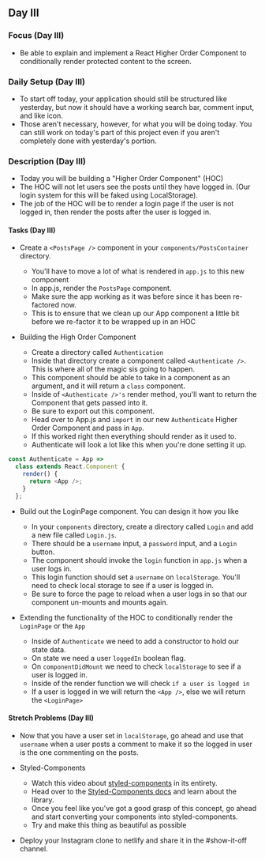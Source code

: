 ## Day III

### Focus (Day III)

- Be able to explain and implement a React Higher Order Component to conditionally render protected content to the screen.

### Daily Setup (Day III)

- To start off today, your application should still be structured like yesterday, but now it should have a working search bar, comment input, and like icon.
- Those aren't necessary, however, for what you will be doing today. You can still work on today's part of this project even if you aren't completely done with yesterday's portion.

### Description (Day III)

- Today you will be building a "Higher Order Component" (HOC)
- The HOC will not let users see the posts until they have logged in. (Our login system for this will be faked using LocalStorage).
- The job of the HOC will be to render a login page if the user is not logged in, then render the posts after the user is logged in.

#### Tasks (Day III)

- Create a `<PostsPage />` component in your `components/PostsContainer` directory.

  - You'll have to move a lot of what is rendered in `app.js` to this new component
  - In app.js, render the `PostsPage` component.
  - Make sure the app working as it was before since it has been re-factored now.
  - This is to ensure that we clean up our App component a little bit before we re-factor it to be wrapped up in an HOC

- Building the High Order Component

  - Create a directory called `Authentication`
  - Inside that directory create a component called `<Authenticate />`. This is where all of the magic sis going to happen.
  - This component should be able to take in a component as an argument, and it will return a `class` component.
  - Inside of `<Authenticate />'s` render method, you'll want to return the Component that gets passed into it.
  - Be sure to export out this component.
  - Head over to App.js and `import` in our new `Authenticate` Higher Order Component and pass in `App`.
  - If this worked right then everything should render as it used to.
  - Authenticate will look a lot like this when you're done setting it up.

```js
const Authenticate = App =>
  class extends React.Component {
    render() {
      return <App />;
    }
  };
```

- Build out the LoginPage component. You can design it how you like

  - In your `components` directory, create a directory called `Login` and add a new file called `Login.js`.
  - There should be a `username` input, a `password` input, and a `Login` button.
  - The component should invoke the `login` function in `app.js` when a user logs in.
  - This login function should set a `username` on `localStorage`. You'll need to check local storage to see if a user is logged in.
  - Be sure to force the page to reload when a user logs in so that our component un-mounts and mounts again.

- Extending the functionality of the HOC to conditionally render the `LoginPage` or the `App`

  - Inside of `Authenticate` we need to add a constructor to hold our state data.
  - On state we need a user `loggedIn` boolean flag.
  - On `componentDidMount` we need to check `localStorage` to see if a user is logged in.
  - Inside of the render function we will check `if a user is logged in`
  - If a user is logged in we will return the `<App />`, else we will return the `<LoginPage>`

#### Stretch Problems (Day III)

- Now that you have a user set in `localStorage`, go ahead and use that `username` when a user posts a comment to make it so the logged in user is the one commenting on the posts.
- Styled-Components

  - Watch this video about [styled-components](https://youtu.be/bIK2NwoK9xk) in its entirety.
  - Head over to the [Styled-Components docs](https://www.styled-components.com/) and learn about the library.
  - Once you feel like you've got a good grasp of this concept, go ahead and start converting your components into styled-components.
  - Try and make this thing as beautiful as possible

- Deploy your Instagram clone to netlify and share it in the #show-it-off channel.
